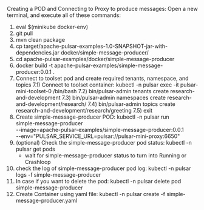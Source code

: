 Creating a POD and Connecting to Proxy to produce messages:
Open a new terminal, and execute all of these commands:
1) eval $(minikube docker-env)
2) git pull
3) mvn clean package
4) cp target/apache-pulsar-examples-1.0-SNAPSHOT-jar-with-dependencies.jar docker/simple-message-producer/
5) cd apache-pulsar-examples/docker/simple-message-producer
6) docker build -t apache-pulsar-examples/simple-message-producer:0.0.1 .
7) Connect to toolset pod and create required tenants, namespace, and topics
   7.1) Connect to toolset container: kubectl -n pulsar exec -it pulsar-mini-toolset-0 /bin/bash
   7.2) bin/pulsar-admin tenants create research-and-development
   7.3) bin/pulsar-admin namespaces create research-and-development/research/
   7.4) bin/pulsar-admin topics create research-and-development/research/greeting
   7.5) exit
8) Create simple-message-producer POD:
   kubectl -n pulsar run \
   simple-message-producer \
   --image=apache-pulsar-examples/simple-message-producer:0.0.1 \
   --env="PULSAR_SERVICE_URL=pulsar://pulsar-mini-proxy:6650"
9) (optional) Check the simple-message-producer pod status: kubectl -n pulsar get pods
    * wait for simple-message-producer status to turn into Running or Crashloop
10) check the log of simple-message-producer pod log: kubectl -n pulsar logs -f simple-message-producer
11) In case if you want to delete the pod: kubectl -n pulsar delete pod simple-message-producer
12) Create Container using yaml file: kubectl -n pulsar create -f simple-message-producer.yaml 
